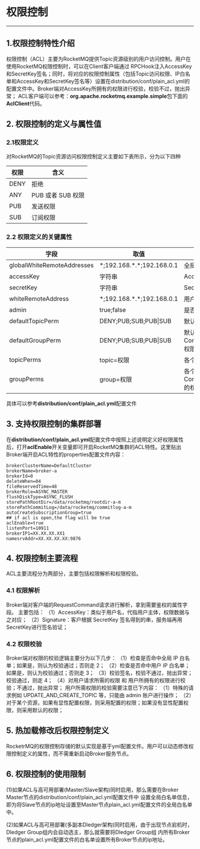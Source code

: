 # 权限控制
----


## 1.权限控制特性介绍
权限控制（ACL）主要为RocketMQ提供Topic资源级别的用户访问控制。用户在使用RocketMQ权限控制时，可以在Client客户端通过 RPCHook注入AccessKey和SecretKey签名；同时，将对应的权限控制属性（包括Topic访问权限、IP白名单和AccessKey和SecretKey签名等）设置在distribution/conf/plain_acl.yml的配置文件中。Broker端对AccessKey所拥有的权限进行校验，校验不过，抛出异常；
ACL客户端可以参考：**org.apache.rocketmq.example.simple**包下面的**AclClient**代码。

## 2. 权限控制的定义与属性值
### 2.1权限定义
对RocketMQ的Topic资源访问权限控制定义主要如下表所示，分为以下四种


| 权限 | 含义 |
| --- | --- |
| DENY | 拒绝 |
| ANY | PUB 或者 SUB 权限 |
| PUB | 发送权限 |
| SUB | 订阅权限 |

### 2.2 权限定义的关键属性
| 字段 | 取值 | 含义 |
| --- | --- | --- |
| globalWhiteRemoteAddresses | \*;192.168.\*.\*;192.168.0.1 | 全局IP白名单 |
| accessKey | 字符串 | Access Key |
| secretKey | 字符串 | Secret Key |
| whiteRemoteAddress | \*;192.168.\*.\*;192.168.0.1 | 用户IP白名单 |
| admin | true;false | 是否管理员账户 |
| defaultTopicPerm | DENY;PUB;SUB;PUB\|SUB | 默认的Topic权限 |
| defaultGroupPerm | DENY;PUB;SUB;PUB\|SUB | 默认的ConsumerGroup权限 |
| topicPerms | topic=权限 | 各个Topic的权限 |
| groupPerms | group=权限 | 各个ConsumerGroup的权限 |

具体可以参考**distribution/conf/plain_acl.yml**配置文件

## 3. 支持权限控制的集群部署
在**distribution/conf/plain_acl.yml**配置文件中按照上述说明定义好权限属性后，打开**aclEnable**开关变量即可开启RocketMQ集群的ACL特性。这里贴出Broker端开启ACL特性的properties配置文件内容：
```
brokerClusterName=DefaultCluster
brokerName=broker-a
brokerId=0
deleteWhen=04
fileReservedTime=48
brokerRole=ASYNC_MASTER
flushDiskType=ASYNC_FLUSH
storePathRootDir=/data/rocketmq/rootdir-a-m
storePathCommitLog=/data/rocketmq/commitlog-a-m
autoCreateSubscriptionGroup=true
## if acl is open,the flag will be true
aclEnable=true
listenPort=10911
brokerIP1=XX.XX.XX.XX1
namesrvAddr=XX.XX.XX.XX:9876
```

## 4. 权限控制主要流程
ACL主要流程分为两部分，主要包括权限解析和权限校验。

### 4.1 权限解析
Broker端对客户端的RequestCommand请求进行解析，拿到需要鉴权的属性字段。
主要包括：
（1）AccessKey：类似于用户名，代指用户主体，权限数据与之对应；
（2）Signature：客户根据 SecretKey 签名得到的串，服务端再用SecretKey进行签名验证；

### 4.2 权限校验
Broker端对权限的校验逻辑主要分为以下几步：
（1）检查是否命中全局 IP 白名单；如果是，则认为校验通过；否则走 2；
（2）检查是否命中用户 IP 白名单；如果是，则认为校验通过；否则走 3；
（3）校验签名，校验不通过，抛出异常；校验通过，则走 4；
（4）对用户请求所需的权限 和 用户所拥有的权限进行校验；不通过，抛出异常； 
用户所需权限的校验需要注意已下内容：
（1）特殊的请求例如 UPDATE_AND_CREATE_TOPIC 等，只能由 admin 账户进行操作；
（2）对于某个资源，如果有显性配置权限，则采用配置的权限；如果没有显性配置权限，则采用默认的权限；

## 5. 热加载修改后权限控制定义
RocketrMQ的权限控制存储的默认实现是基于yml配置文件。用户可以动态修改权限控制定义的属性，而不需重新启动Broker服务节点。

## 6. 权限控制的使用限制
(1)如果ACL与高可用部署(Master/Slave架构)同时启用，那么需要在Broker Master节点的distribution/conf/plain_acl.yml配置文件中
设置全局白名单信息，即为将Slave节点的ip地址设置至Master节点plain_acl.yml配置文件的全局白名单中。

(2)如果ACL与高可用部署(多副本Dledger架构)同时启用，由于出现节点宕机时，Dledger Group组内会自动选主，那么就需要将Dledger Group组
内所有Broker节点的plain_acl.yml配置文件的白名单设置所有Broker节点的ip地址。

